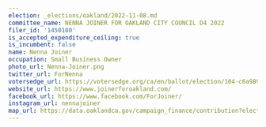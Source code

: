 ```yaml
---
election: _elections/oakland/2022-11-08.md
committee_name: NENNA JOINER FOR OAKLAND CITY COUNCIL D4 2022
filer_id: '1450180'
is_accepted_expenditure_ceiling: true
is_incumbent: false
name: Nenna Joiner
occupation: Small Business Owner
photo_url: Nenna-Joiner.png
twitter_url: ForNenna
votersedge_url: https://votersedge.org/ca/en/ballot/election/104-c6a989/address/null/zip/94611/contests/contest/24181/candidate/158491?&cty=ca%2falm&date=2022-11-08
website_url: https://www.joinerforoakland.com/
facebook_url: https://www.facebook.com/ForJoiner/
instagram_url: nennajoiner
map_url: https://data.oaklandca.gov/campaign_finance/contribution?electionYear=2022&candidates=1450180&since=2020-02-22&until=2022-06-30
---
```

